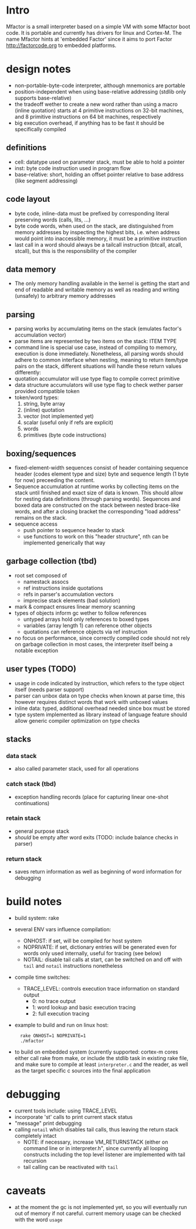 # Intro #

Mfactor is a small interpreter based on a simple VM with some Mfactor
boot code.  It is portable and currently has drivers for linux and
Cortex-M.  The name Mfactor hints at 'embedded Factor' since it aims to
port Factor <http://factorcode.org> to embedded platforms.

# design notes

- non-portable-byte-code interpreter, although mnemonics are portable
- position-independent when using base-relative addressing (stdlib
  only supports base-relative)
- the tradeoff wether to create a new word rather than using a macro
  (inline quotation) starts at 4 primitive instructions on 32-bit
  machines, and 8 primitive instructions on 64 bit machines,
  respectively
- big execution overhead, if anything has to be fast it should be
  specifically compiled

## definitions ##
- cell: datatype used on parameter stack, must be able to hold a pointer
- inst: byte code instruction used in program flow
- base-relative: short, holding an offset pointer relative to base
  address (like segment addressing)

## code layout ##
- byte code, inline-data must be prefixed by corresponding literal
  preserving words (calls, lits, ...)
- byte code words, when used on the stack, are distinguished from
  memory addresses by inspecting the highest bits, i.e. when address
  would point into inaccessible memory, it must be a primitive
  instruction
- last call in a word should always be a tailcall instruction (btcall,
  atcall, stcall), but this is the responsibility of the compiler

## data memory ##
- The only memory handling available in the kernel is getting the
  start and end of readable and writable memory as well as reading and
  writing (unsafely) to arbitrary memory addresses

## parsing ##
- parsing works by accumulating items on the stack (emulates factor's
  accumulation vector)
- parse items are represented by two items on the stack: ITEM TYPE
- command line is special use case, instead of compiling to memory,
  execution is done immediately.  Nonetheless, all parsing words
  should adhere to common interface when nesting, meaning to return
  item/type pairs on the stack, different situations will handle these
  return values differently:
- quotation accumulator will use type flag to compile correct primitive
- data structure accumulators will use type flag to check wether
  parser provided compatible token
- token/word types:
  1. string, byte array
  2. (inline) quotation
  3. vector (not implemented yet)
  4. scalar (useful only if refs are explicit)
  5. words
  6. primitives (byte code instructions)

## boxing/sequences ##
- fixed-element-width sequences consist of header containing sequence header (codes element type and size) byte
  and sequence length (1 byte for now) preceeding the content.
- Sequence accumulation at runtime works by collecting items on the stack until
  finished and exact size of data is known.  This should allow for
  nesting data definitions (through parsing words).  Sequences and
  boxed data are constructed on the stack between nested brace-like
  words, and after a closing bracket the corresponding "load address"
  remains on the stack.
- sequence access
  - push pointer to sequence header to stack
  - use functions to work on this "header structure", nth can be
    implemented generically that way

## garbage collection (tbd) ##
- root set composed of
  - namestack assocs
  - ref instructions inside quotations
  - refs in parser's accumulation vectors
  - imprecise stack elements (bad solution)
- mark & compact ensures linear memory scanning 
- types of objects inform gc wether to follow references
  - untyped arrays hold only references to boxed types
  - variables (array length 1) can reference other objects
  - quotations can reference objects via ref instruction
- no focus on performance, since correctly compiled code should not
  rely on garbage collection in most cases, the interpreter itself
  being a notable exception

## user types (TODO) ##
- usage in code indicated by instruction, which refers to the type object itself (needs parser support)
- parser can unbox data on type checks when known at parse time, this
  however requires distinct words that work with unboxed values
- inline data: typed, additional overhead needed since box must be stored
- type system implemented as library instead of language feature
  should allow generic compiler optimization on type checks

## stacks ##

### data stack ###
- also called parameter stack, used for all operations

### catch stack (tbd) ###
- exception handling records (place for capturing linear one-shot continuations)

### retain stack ###
- general purpose stack
- _should_ be empty after word exits (TODO: include balance checks in parser)

### return stack ###
- saves return information as well as beginning of word information
  for debugging

# build notes #

- build system: rake
- several ENV vars influence compilation:
  - ONHOST: if set, will be compiled for host system
  - NOPRIVATE: if set, dictionary entries will be generated even for
    words only used internally, useful for tracing (see below)
  - NOTAIL: disable tail calls at start, can be switched on and off
    with `tail` and `notail` instructions nonetheless
- compile time switches:
  - TRACE_LEVEL: controls execution trace information on standard output
    - 0: no trace output
    - 1: word lookup and basic execution tracing
    - 2: full execution tracing
- example to build and run on linux host:

        rake ONHOST=1 NOPRIVATE=1
        ./mfactor

- to build on embedded system (currently supported: cortex-m cores
  either call rake from make, or include the stdlib task in existing
  rake file, and make sure to compile at least `interpreter.c` and the
  reader, as well as the target specific c sources into the final application

# debugging #

- current tools include: using TRACE_LEVEL
- incorporate 'st' calls to print current stack status
- "message" print debugging
- calling `notail` which disables tail calls, thus leaving the return
  stack completely intact
  - NOTE: if necessary, increase VM_RETURNSTACK (either on command
    line or in interpreter.h", since currently all looping constructs
    including the top level listener are implemented with tail recursion
  - tail calling can be reactivated with `tail`

# caveats #
- at the moment the gc is not implemented yet, so you will eventually
  run out of memory if not careful.  current memory usage can be
  checked with the word `usage`
